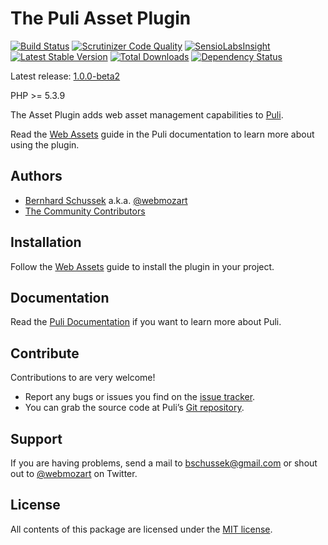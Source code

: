 The Puli Asset Plugin
=====================

[![Build Status](https://travis-ci.org/puli/asset-plugin.svg?branch=master)](https://travis-ci.org/puli/asset-plugin)
[![Scrutinizer Code Quality](https://scrutinizer-ci.com/g/puli/asset-plugin/badges/quality-score.png?b=master)](https://scrutinizer-ci.com/g/puli/asset-plugin/?branch=master)
[![SensioLabsInsight](https://insight.sensiolabs.com/projects/2197ba95-f3a5-4434-a11f-0ea4e37a74de/mini.png)](https://insight.sensiolabs.com/projects/2197ba95-f3a5-4434-a11f-0ea4e37a74de)
[![Latest Stable Version](https://poser.pugx.org/puli/asset-plugin/v/stable.svg)](https://packagist.org/packages/puli/asset-plugin)
[![Total Downloads](https://poser.pugx.org/puli/asset-plugin/downloads.svg)](https://packagist.org/packages/puli/asset-plugin)
[![Dependency Status](https://www.versioneye.com/php/puli:asset-plugin/1.0.0/badge.svg)](https://www.versioneye.com/php/puli:asset-plugin/1.0.0)

Latest release: [1.0.0-beta2](https://packagist.org/packages/puli/asset-plugin#1.0.0-beta2)

PHP >= 5.3.9

The Asset Plugin adds web asset management capabilities to [Puli].

Read the [Web Assets] guide in the Puli documentation to learn more about
using the plugin.

Authors
-------

* [Bernhard Schussek] a.k.a. [@webmozart]
* [The Community Contributors]

Installation
------------

Follow the [Web Assets] guide to install the plugin in your project.

Documentation
-------------

Read the [Puli Documentation] if you want to learn more about Puli.

Contribute
----------

Contributions to are very welcome!

* Report any bugs or issues you find on the [issue tracker].
* You can grab the source code at Puli’s [Git repository].

Support
-------

If you are having problems, send a mail to bschussek@gmail.com or shout out to
[@webmozart] on Twitter.

License
-------

All contents of this package are licensed under the [MIT license].

[Puli]: http://puli.io
[Bernhard Schussek]: http://webmozarts.com
[The Community Contributors]: https://github.com/puli/asset-plugin/graphs/contributors
[Getting Started]: http://docs.puli.io/en/latest/getting-started.html
[Web Assets]: http://docs.puli.io/en/latest/web-assets.html
[Puli Documentation]: http://docs.puli.io/en/latest/index.html
[issue tracker]: https://github.com/puli/issues/issues
[Git repository]: https://github.com/puli/asset-plugin
[@webmozart]: https://twitter.com/webmozart
[MIT license]: LICENSE
